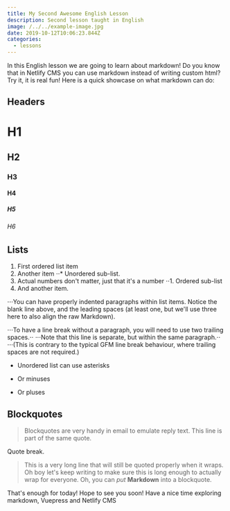 ```yaml
---
title: My Second Awesome English Lesson
description: Second lesson taught in English
image: /../../example-image.jpg
date: 2019-10-12T10:06:23.844Z
categories:
  - lessons
---
```

In this English lesson we are going to learn about markdown! Do you know that in Netlify CMS you can use markdown instead of writing custom html? Try it, it is real fun! Here is a quick showcase on what markdown can do:

## Headers

# H1
## H2
### H3
#### H4
##### H5
###### H6

## Lists
1. First ordered list item
2. Another item
⋅⋅* Unordered sub-list. 
1. Actual numbers don't matter, just that it's a number
⋅⋅1. Ordered sub-list
4. And another item.

⋅⋅⋅You can have properly indented paragraphs within list items. Notice the blank line above, and the leading spaces (at least one, but we'll use three here to also align the raw Markdown).

⋅⋅⋅To have a line break without a paragraph, you will need to use two trailing spaces.⋅⋅
⋅⋅⋅Note that this line is separate, but within the same paragraph.⋅⋅
⋅⋅⋅(This is contrary to the typical GFM line break behaviour, where trailing spaces are not required.)

* Unordered list can use asterisks
- Or minuses
+ Or pluses

## Blockquotes

> Blockquotes are very handy in email to emulate reply text.
> This line is part of the same quote.

Quote break.

> This is a very long line that will still be quoted properly when it wraps. Oh boy let's keep writing to make sure this is long enough to actually wrap for everyone. Oh, you can *put* **Markdown** into a blockquote.

That's enough for today! Hope to see you soon! Have a nice time exploring markdown, Vuepress and Netlify CMS


